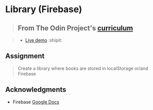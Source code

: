 # Library (Firebase)

> ## From The Odin Project's [curriculum](https://www.theodinproject.com/courses/javascript/lessons/library)

> - [Live demo](https://igorashs.github.io/library/) :shipit:

## Assignment
> Create a library where books are stored in localStorage or/and Firebase

## Acknowledgments
- Firebase [Google Docs](https://firebase.google.com/docs/?authuser=0)

